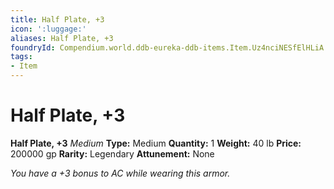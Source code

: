 ```yaml
---
title: Half Plate, +3
icon: ':luggage:'
aliases: Half Plate, +3
foundryId: Compendium.world.ddb-eureka-ddb-items.Item.Uz4nciNESfElHLiA
tags:
- Item
---
```


# Half Plate, +3

**Half Plate, +3**
_Medium_
**Type:** Medium
**Quantity:** 1
**Weight:** 40 lb
**Price:** 200000 gp
**Rarity:** Legendary
**Attunement:** None

*You have a +3 bonus to AC while wearing this armor.*